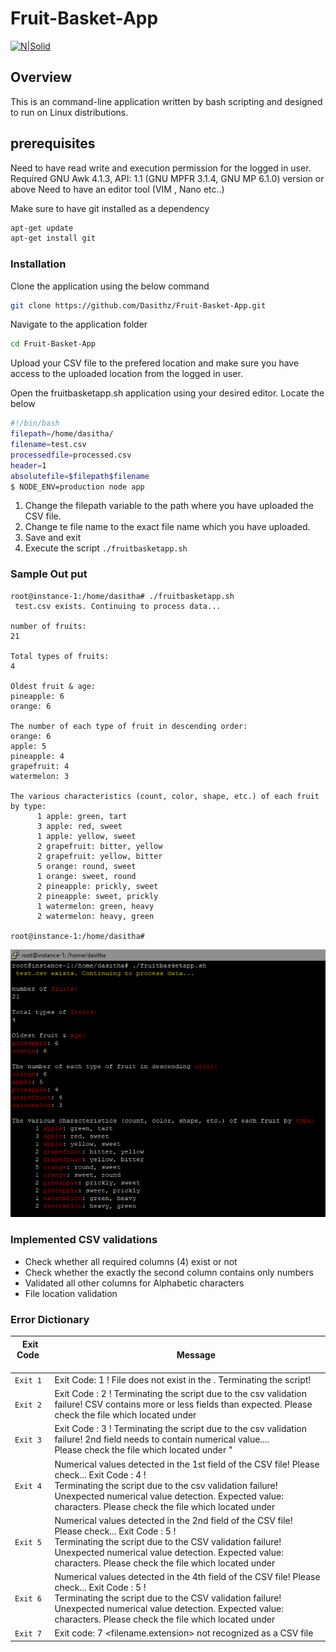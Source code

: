 # Fruit-Basket-App

[![N|Solid](https://upload.wikimedia.org/wikipedia/commons/thumb/2/20/Bash_Logo_black_and_white_icon_only.svg/512px-Bash_Logo_black_and_white_icon_only.svg.png)](https://nodesource.com/products/nsolid)

## Overview
This is an command-line application written by bash scripting and designed to run on Linux distributions.

## prerequisites 

Need to have read write and execution permission for the logged in user.
Required GNU Awk 4.1.3, API: 1.1 (GNU MPFR 3.1.4, GNU MP 6.1.0) version or above 
Need to have an editor tool (VIM , Nano etc..)

Make sure to have git installed as a dependency
```sh
apt-get update
apt-get install git
```

### Installation

Clone the application using the below command

```sh
git clone https://github.com/Dasithz/Fruit-Basket-App.git
```
Navigate to the application folder 
```sh
cd Fruit-Basket-App
```

Upload your CSV file to the prefered location and make sure you have access to the uploaded location from the logged in user.

Open the fruitbasketapp.sh application using your desired editor. 
Locate the below 

```sh
#!/bin/bash
filepath=/home/dasitha/
filename=test.csv
processedfile=processed.csv
header=1
absolutefile=$filepath$filename
$ NODE_ENV=production node app
```

1. Change the filepath variable to the path where you have uploaded the CSV file.
1. Change te file name to the exact file name which you have uploaded.
1. Save and exit 
1. Execute the script  ```./fruitbasketapp.sh ```

### Sample Out put

```
root@instance-1:/home/dasitha# ./fruitbasketapp.sh
 test.csv exists. Continuing to process data...

number of fruits:
21

Total types of fruits:
4

Oldest fruit & age:
pineapple: 6
orange: 6

The number of each type of fruit in descending order:
orange: 6
apple: 5
pineapple: 4
grapefruit: 4
watermelon: 3

The various characteristics (count, color, shape, etc.) of each fruit by type:
      1 apple: green, tart
      3 apple: red, sweet
      1 apple: yellow, sweet
      2 grapefruit: bitter, yellow
      2 grapefruit: yellow, bitter
      5 orange: round, sweet
      1 orange: sweet, round
      2 pineapple: prickly, sweet
      2 pineapple: sweet, prickly
      1 watermelon: green, heavy
      2 watermelon: heavy, green

root@instance-1:/home/dasitha#
```

![Execution](https://github.com/Dasithz/Fruit-Basket-App/blob/master/Help/Images/Sample_Out_Put.PNG)


### Implemented CSV validations

- Check whether all required columns (4) exist or not
- Check whether the exactly the second column contains only numbers
- Validated all other columns for Alphabetic characters
- File location validation 

### Error Dictionary 

|Exit Code &nbsp; &nbsp;|  &nbsp;&nbsp;&nbsp;&nbsp;&nbsp;&nbsp; Message                                                |
|:---------:|-----------------------------------------------------------------------------------------------------------|
| `Exit 1 `  | Exit Code: 1 ! File <filename> does not exist in the <filepath>.  Terminating the script!  |
| `Exit 2 `  | Exit Code : 2 ! Terminating the script due to the csv validation failure! CSV contains more or less fields than expected.  Please check the <filename> file which located under <filepath>  |
| `Exit 3 `  | Exit Code : 3 ! Terminating the script due to the csv validation failure! 2nd field needs to contain numerical value....  <br /> Please check the <filename> file which located under <filepath>" |
| `Exit 4 `  | Numerical values detected in the 1st field of the CSV file! Please check... Exit Code : 4 ! <br /> Terminating the script due to the csv validation failure! Unexpected numerical value detection. Expected value: characters. Please check the <filename> file which located under <filepath> |
| `Exit 5 `  | Numerical values detected in the 2nd field of the CSV file! Please check... Exit Code : 5 ! <br /> Terminating the script due to the CSV validation failure! Unexpected numerical value detection. Expected value: characters. Please check the <filename> file which located under <filepath> |
| `Exit 6 `  | Numerical values detected in the 4th field of the CSV file! Please check... Exit Code : 5 ! <br /> Terminating the script due to the CSV validation failure! Unexpected numerical value detection. Expected value: characters. Please check the <filename> file which located under <filepath> |
 | `Exit 7 `  |  Exit code: 7 <filename.extension> not recognized as a CSV file |
